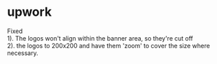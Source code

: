 # upwork
Fixed 
<br> 1). The logos won't align within the banner area, so they're cut off
<br> 2). the logos to 200x200 and have them 'zoom' to cover the size where necessary.
